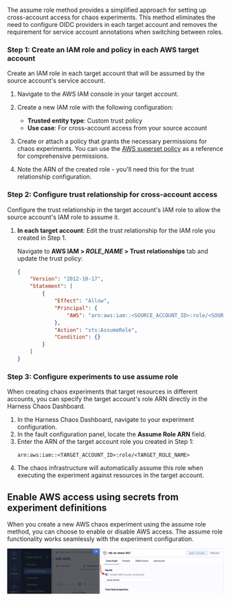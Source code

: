 The assume role method provides a simplified approach for setting up cross-account access for chaos experiments. This method eliminates the need to configure OIDC providers in each target account and removes the requirement for service account annotations when switching between roles.


### Step 1: Create an IAM role and policy in each AWS target account

Create an IAM role in each target account that will be assumed by the source account's service account.

1. Navigate to the AWS IAM console in your target account.
2. Create a new IAM role with the following configuration:
   - **Trusted entity type**: Custom trust policy
   - **Use case**: For cross-account access from your source account

3. Create or attach a policy that grants the necessary permissions for chaos experiments. You can use the [AWS superset policy](/docs/chaos-engineering/faults/chaos-faults/aws/security-configurations/policy-for-all-aws-faults) as a reference for comprehensive permissions.

4. Note the ARN of the created role - you'll need this for the trust relationship configuration.

### Step 2: Configure trust relationship for cross-account access

Configure the trust relationship in the target account's IAM role to allow the source account's IAM role to assume it.

1. **In each target account**: Edit the trust relationship for the IAM role you created in Step 1.

   Navigate to **AWS IAM > *ROLE_NAME* > Trust relationships** tab and update the trust policy:

   ```json
   {
       "Version": "2012-10-17",
       "Statement": [
           {
               "Effect": "Allow",
               "Principal": {
                   "AWS": "arn:aws:iam::<SOURCE_ACCOUNT_ID>:role/<SOURCE_ACCOUNT_IAM_ROLE>"
               },
               "Action": "sts:AssumeRole",
               "Condition": {}
           }
       ]
   }
   ```

### Step 3: Configure experiments to use assume role

When creating chaos experiments that target resources in different accounts, you can specify the target account's role ARN directly in the Harness Chaos Dashboard.

1. In the Harness Chaos Dashboard, navigate to your experiment configuration.
2. In the fault configuration panel, locate the **Assume Role ARN** field.
3. Enter the ARN of the target account role you created in Step 1:
   ```
   arn:aws:iam::<TARGET_ACCOUNT_ID>:role/<TARGET_ROLE_NAME>
   ```
4. The chaos infrastructure will automatically assume this role when executing the experiment against resources in the target account.

## Enable AWS access using secrets from experiment definitions

When you create a new AWS chaos experiment using the assume role method, you can choose to enable or disable AWS access. The assume role functionality works seamlessly with the experiment configuration.

![Chaos experiment definition YAML](../../static/use-secret.png)

